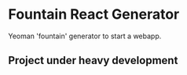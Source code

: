 # Fountain React Generator

Yeoman 'fountain' generator to start a webapp.

## Project under heavy development
